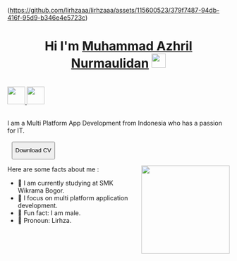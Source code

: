 (https://github.com/lirhzaaa/lirhzaaa/assets/115600523/379f7487-94db-416f-95d9-b346e4e5723c)<h1 align="center">Hi I'm <a href="https://www.blackcater.win/" target="_blank">Muhammad Azhril Nurmaulidan</a> <img src="https://github.com/blackcater/blackcater/raw/main/images/Hi.gif" height="32" /></h1>

<br />

<a href="https://www.linkedin.com/in/azhril-nurmaulidan" alt="LinkedIn" target="_blank">
  <img src="https://cdn-icons-png.flaticon.com/512/174/174857.png" height="40" />
</a>
<a href="https://www.instagram.com/devciell/" alt="Instagram" target="_blank">
  <img src="https://cdn-icons-png.flaticon.com/512/2111/2111463.png" height="40" />
</a>

<br />
<br />

I am a Multi Platform App Development from Indonesia who has a passion for IT.
<br><br>
<a href="link-to-your-cv" download>
  <button style="height: 40px; margin-left: 10px;">Download CV</button>
</a>

<a href="#"><img align="right" src="https://i.pinimg.com/originals/38/13/76/381376d7659cbf605cb65044062ff2fe.gif" width="200" height="200" /></a>

Here are some facts about me :

- 🏫 I am currently studying at SMK Wikrama Bogor.
- 🧐 I focus on multi platform application development.
- 🦾 Fun fact: I am male.
- 🥷 Pronoun: Lirhza.
